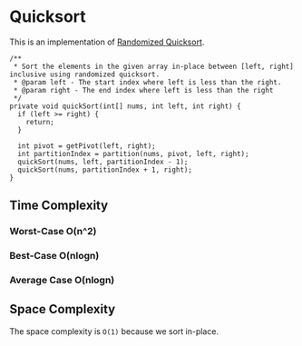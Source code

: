 # Quicksort
This is an implementation of [Randomized Quicksort](https://en.wikipedia.org/wiki/Quicksort).

```
/**
 * Sort the elements in the given array in-place between [left, right] inclusive using randomized quicksort.
 * @param left - The start index where left is less than the right.
 * @param right - The end index where left is less than the right
 */
private void quickSort(int[] nums, int left, int right) {
  if (left >= right) {
    return;
  }

  int pivot = getPivot(left, right);
  int partitionIndex = partition(nums, pivot, left, right);
  quickSort(nums, left, partitionIndex - 1);
  quickSort(nums, partitionIndex + 1, right);
}
```


## Time Complexity
### Worst-Case O(n^2)
### Best-Case O(nlogn)
### Average Case O(nlogn)

## Space Complexity
The space complexity is `O(1)` because we sort in-place.
